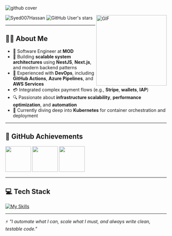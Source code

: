 ![github cover](https://github.com/Syed007Hassan/Syed007Hassan/assets/104893311/dead2d22-a0da-4ab1-8443-c7325b0a057e)

<img align="right" alt="GIF" height="220px" src="https://user-images.githubusercontent.com/104893311/219148682-fd27b1a7-85a4-4ac7-8a49-6025a58fb62c.gif" />

<p align="left"> 
  <img src="https://komarev.com/ghpvc/?username=Syed007Hassan&label=Profile%20views&color=0e75b6&style=flat" alt="Syed007Hassan" /> 
  <img alt="GitHub User's stars" src="https://img.shields.io/github/stars/Syed007Hassan?label=Stars">
</p>

---

## 👨‍💻 About Me

- 💼 Software Engineer at **MOD**
- 🚀 Building **scalable system architectures** using **NestJS**, **Next.js**, and modern backend patterns
- 🧩 Experienced with **DevOps**, including **GitHub Actions**, **Azure Pipelines**, and **AWS Services**
- 💳 Integrated complex payment flows (e.g., **Stripe**, **wallets**, **IAP**)
- 🔍 Passionate about **infrastructure scalability**, **performance optimization**, and **automation**
- 🎯 Currently diving deep into **Kubernetes** for container orchestration and deployment

---

## 🏅 GitHub Achievements

<p align="left">
  <img src="https://github.githubassets.com/assets/yolo-default-be0bbff04951.png" width="80" />
  <img src="https://github.githubassets.com/assets/quickdraw-default-39c6aec8ff89.png" width="80" />
  <img src="https://github.githubassets.com/assets/pull-shark-default-498c279a747d.png" width="80" />
</p>

---

## 💻 Tech Stack

[![My Skills](https://skillicons.dev/icons?i=ts,js,nestjs,nextjs,react,nodejs,aws,azure,docker,kubernetes,redis,postgres,mysql,mongodb,prisma,git,github,linux,figma,vercel,vscode&theme=dark)](https://skillicons.dev)

---

⚡ *"I automate what I can, scale what I must, and always write clean, testable code."*
